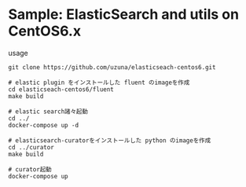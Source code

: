 # Sample: ElasticSearch and utils on CentOS6.x


usage

```
git clone https://github.com/uzuna/elasticseach-centos6.git

# elastic plugin をインストールした fluent のimageを作成
cd elasticseach-centos6/fluent
make build

# elastic search諸々起動
cd ../
docker-compose up -d

# elasticsearch-curatorをインストールした python のimageを作成
cd ../curator
make build

# curator起動
docker-compose up

```
